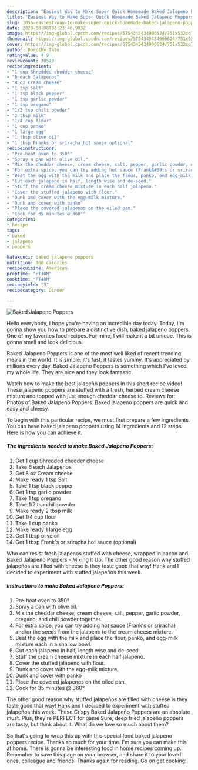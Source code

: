 ```yaml
---
description: "Easiest Way to Make Super Quick Homemade Baked Jalapeno Poppers"
title: "Easiest Way to Make Super Quick Homemade Baked Jalapeno Poppers"
slug: 1056-easiest-way-to-make-super-quick-homemade-baked-jalapeno-poppers
date: 2020-08-08T03:23:46.903Z
image: https://img-global.cpcdn.com/recipes/5754345434906624/751x532cq70/baked-jalapeno-poppers-recipe-main-photo.jpg
thumbnail: https://img-global.cpcdn.com/recipes/5754345434906624/751x532cq70/baked-jalapeno-poppers-recipe-main-photo.jpg
cover: https://img-global.cpcdn.com/recipes/5754345434906624/751x532cq70/baked-jalapeno-poppers-recipe-main-photo.jpg
author: Dorothy Tate
ratingvalue: 4.9
reviewcount: 30579
recipeingredient:
- "1 cup Shredded chedder cheese"
- "6 each Jalapenos"
- "8 oz Cream cheese"
- "1 tsp Salt"
- "1 tsp black pepper"
- "1 tsp garlic powder"
- "1 tsp oregano"
- "1/2 tsp chili powder"
- "2 tbsp milk"
- "1/4 cup flour"
- "1 cup panko"
- "1 large egg"
- "1 tbsp olive oil"
- "1 tbsp Franks or sriracha hot sauce optional"
recipeinstructions:
- "Pre-heat oven to 350°"
- "Spray a pan with olive oil."
- "Mix the cheddar cheese, cream cheese, salt, pepper, garlic powder, oregano, and chili powder together."
- "For extra spice, you can try adding hot sauce (Frank&#39;s or sriracha) and/or the seeds from the jalapeno to the cream cheese mixture."
- "Beat the egg with the milk and place the flour, panko, and egg-milk mixture each in a shallow bowl."
- "Cut each jalapeno in half, length wise and de-seed."
- "Stuff the cream cheese mixture in each half jalapeno."
- "Cover the stuffed jalapeno with flour."
- "Dunk and cover with the egg-milk mixture."
- "Dunk and cover with panko"
- "Place the covered jalapenos on the oiled pan."
- "Cook for 35 minutes @ 360°"
categories:
- Recipe
tags:
- baked
- jalapeno
- poppers

katakunci: baked jalapeno poppers 
nutrition: 160 calories
recipecuisine: American
preptime: "PT30M"
cooktime: "PT48M"
recipeyield: "3"
recipecategory: Dinner

---
```



![Baked Jalapeno Poppers](https://img-global.cpcdn.com/recipes/5754345434906624/751x532cq70/baked-jalapeno-poppers-recipe-main-photo.jpg)

Hello everybody, I hope you're having an incredible day today. Today, I'm gonna show you how to prepare a distinctive dish, baked jalapeno poppers. One of my favorites food recipes. For mine, I will make it a bit unique. This is gonna smell and look delicious.

Baked Jalapeno Poppers is one of the most well liked of recent trending meals in the world. It is simple, it's fast, it tastes yummy. It's appreciated by millions every day. Baked Jalapeno Poppers is something which I've loved my whole life. They are nice and they look fantastic.

Watch how to make the best jalapeño poppers in this short recipe video! These jalapeño poppers are stuffed with a fresh, herbed cream cheese mixture and topped with just enough cheddar cheese to. Reviews for: Photos of Baked Jalapeno Poppers. Baked jalapeno poppers are quick and easy and cheesy.


To begin with this particular recipe, we must first prepare a few ingredients. You can have baked jalapeno poppers using 14 ingredients and 12 steps. Here is how you can achieve it.

<!--inarticleads1-->

##### The ingredients needed to make Baked Jalapeno Poppers:

1. Get 1 cup Shredded chedder cheese
1. Take 6 each Jalapenos
1. Get 8 oz Cream cheese
1. Make ready 1 tsp Salt
1. Take 1 tsp black pepper
1. Get 1 tsp garlic powder
1. Take 1 tsp oregano
1. Take 1/2 tsp chili powder
1. Make ready 2 tbsp milk
1. Get 1/4 cup flour
1. Take 1 cup panko
1. Make ready 1 large egg
1. Get 1 tbsp olive oil
1. Get 1 tbsp Frank&#39;s or sriracha hot sauce (optional)


Who can resist fresh jalapenos stuffed with cheese, wrapped in bacon and. Baked Jalapeño Poppers - Mixing it Up. The other good reason why stuffed jalapeños are filled with cheese is they taste good that way! Hank and I decided to experiment with stuffed jalapeños this week. 

<!--inarticleads2-->

##### Instructions to make Baked Jalapeno Poppers:

1. Pre-heat oven to 350°
1. Spray a pan with olive oil.
1. Mix the cheddar cheese, cream cheese, salt, pepper, garlic powder, oregano, and chili powder together.
1. For extra spice, you can try adding hot sauce (Frank&#39;s or sriracha) and/or the seeds from the jalapeno to the cream cheese mixture.
1. Beat the egg with the milk and place the flour, panko, and egg-milk mixture each in a shallow bowl.
1. Cut each jalapeno in half, length wise and de-seed.
1. Stuff the cream cheese mixture in each half jalapeno.
1. Cover the stuffed jalapeno with flour.
1. Dunk and cover with the egg-milk mixture.
1. Dunk and cover with panko
1. Place the covered jalapenos on the oiled pan.
1. Cook for 35 minutes @ 360°


The other good reason why stuffed jalapeños are filled with cheese is they taste good that way! Hank and I decided to experiment with stuffed jalapeños this week. These Crispy Baked Jalapeño Poppers are an absolute must. Plus, they&#39;re PERFECT for game Sure, deep fried jalapeño poppers are tasty, but think about it. What do we love so much about them? 

So that's going to wrap this up with this special food baked jalapeno poppers recipe. Thanks so much for your time. I'm sure you can make this at home. There is gonna be interesting food in home recipes coming up. Remember to save this page on your browser, and share it to your loved ones, colleague and friends. Thanks again for reading. Go on get cooking!
